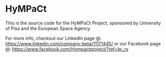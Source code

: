 # HyMPaCt
This is the source code for the HyMPaCt Project, sponsored by University of Pisa and the European Space Agency

For more info, checkout our LinkedIn page @: https://www.linkedin.com/company-beta/11171445/
                     or our Facebook page @: https://www.facebook.com/Hympactproject/?ref=br_rs
